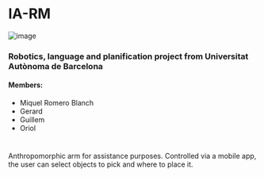 # IA-RM
![image](https://user-images.githubusercontent.com/48658941/116776468-df068800-aa68-11eb-8a31-11e0e30bc0e1.png)
### Robotics, language and planification project from Universitat Autònoma de Barcelona
#### Members:
- Miquel Romero Blanch
- Gerard
- Guillem
- Oriol
#
Anthropomorphic arm for assistance purposes. Controlled via a mobile app, the user can select objects to pick and where to place it.
